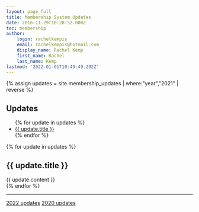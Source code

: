 ```yaml
---
layout: page_full
title: Membership System Updates
date: 2016-11-29T10:28:52.000Z
toc: membership
author:
    login: rachelkempis
    email: rachelkempis@hotmail.com
    display_name: Rachel Kemp
    first_name: Rachel
    last_name: Kemp
lastmod: '2022-01-01T10:49:49.292Z'
---
```

{% assign updates = site.membership_updates | where:"year","2021" | reverse %}
<div class="row">
<div class="col-md-3 left-sidebar hidden-xs" style="position:sticky; top:20px">
<h2>Updates</h2>
<ul class="nav" role="tablist">
{% for update in updates %}
<li><a href="#{{ update.title | slugify }}">{{ update.title }}</a></li>
{% endfor %}
</ul>
</div>
<div class="col-md-9 js-updates">
{% for update in updates %}
<section id="{{ update.title | slugify }}">
<h2>{{ update.title }}</h2>
{{ update.content }}
</section>
{% endfor %}

<hr>
<div class="posts-navigation">
	<a class="prev-post" href="../">2022 updates</a>
	<a  class="next-post" href="../2020/">2020 updates</a>
</div>

</div>

</div>
<div class="clearfix"></div>
<script>
  (function($){
    $(document).ready(function(){
      $("body").scrollspy({target: '.left-sidebar', offset: 20});
      $(".js-updates > section").each(function(){
        var $h3s = $(this).find("h3");
        var $section=$(this);
        if ($h3s.length>0){
          var id=this.id;
          $(".left-sidebar a[href='#" + id +"']").parent().append("<ul/>");
          $section.find("h2:first").after("<ul/>");
          var $menu=$(".left-sidebar a[href='#" + id +"']").parent().find("ul");
          $h3s.each(function(){
            $menu.append("<li><a href='#" +this.id + "'>" + $(this).text() + "</a></li>");
            $section.find("h2+ul").append("<li><a href='#" +this.id + "'>" + $(this).text() + "</a></li>");
          })
        }
      });
    });
  })(jQuery);
</script>
